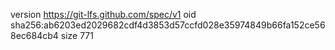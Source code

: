 version https://git-lfs.github.com/spec/v1
oid sha256:ab6203ed2029682cdf4d3853d57ccfd028e35974849b66fa152ce568ec684cb4
size 771

